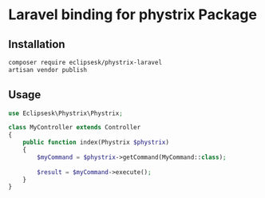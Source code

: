 # Laravel binding for phystrix Package

## Installation

```sh
composer require eclipsesk/phystrix-laravel
artisan vendor publish
```

## Usage

```php
use Eclipsesk\Phystrix\Phystrix;

class MyController extends Controller
{
    public function index(Phystrix $phystrix)
    {
        $myCommand = $phystrix->getCommand(MyCommand::class);
        
        $result = $myCommand->execute();
    }
}
```
